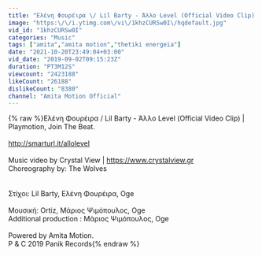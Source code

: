 ```yaml
---
title: "Eλένη Φουρέιρα \/ Lil Barty - Άλλο Level (Οfficial Video Clip) | Playmotion, Join The Beat"
image: "https:\/\/i.ytimg.com\/vi\/1khzCURSw0I\/hqdefault.jpg"
vid_id: "1khzCURSw0I"
categories: "Music"
tags: ["amita","amita motion","thetiki energeia"]
date: "2021-10-20T23:49:04+03:00"
vid_date: "2019-09-02T09:15:23Z"
duration: "PT3M12S"
viewcount: "2423188"
likeCount: "26188"
dislikeCount: "8380"
channel: "Amita Motion Official"
---
```

{% raw %}Eλένη Φουρέιρα / Lil Barty - Άλλο Level (Οfficial Video Clip) | Playmotion, Join The Beat.<br /><br /><a rel="nofollow" target="blank" href="http://smarturl.it/allolevel">http://smarturl.it/allolevel</a><br /><br />Music video by Crystal View | <a rel="nofollow" target="blank" href="https://www.crystalview.gr">https://www.crystalview.gr</a><br />Choreography by: The Wolves<br /> <br /><br />Στίχοι: Lil Barty, Ελένη Φουρέιρα, Οge<br /><br />Μουσική: Οrtiz, Mάριος Ψιμόπουλος, Οge<br />Additional production : Μάριος Ψιμόπουλος, Οge<br /><br />Powered by Amita Motion.<br />P &amp; C 2019 Panik Records{% endraw %}
